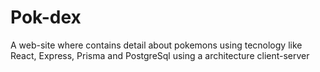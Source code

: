 # Pok-dex
A web-site where contains detail about pokemons using tecnology like React, Express, Prisma and PostgreSql using a architecture client-server

